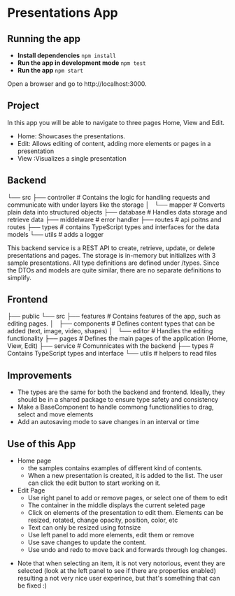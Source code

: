 # Presentations App

## Running the app

- **Install dependencies**
  `npm install`
- **Run the app in development mode**
  `npm test`
- **Run the app**
  `npm start`
  
Open a browser and go to http://localhost:3000.

## Project

In this app you will be able to navigate to three pages Home, View and Edit.
- Home: Showcases the presentations.
- Edit: Allows editing of content, adding more elements or pages in a presentation
- View :Visualizes a single presentation

## Backend

└── src
    ├── controller  # Contains the logic for handling requests and communicate with under layers like the storage
    │   └── mapper  # Converts plain data into structured objects
    ├── database    # Handles data storage and retrieve data
    ├── middelware  # error handler
    ├── routes      # api poitns and routes
    ├── types       # contains TypeScript types and interfaces for the data models
    └── utils       # adds a logger

This backend service is a REST API to create, retrieve, update, or delete presentations and pages. 
The storage is in-memory but initializes with 3 sample presentations.
All type definitions are defined under /types. Since the DTOs and models are quite similar, there are no separate definitions to simplify.

## Frontend

├── public
└── src
    ├── features        # Contains features of the app, such as editing pages.
    │   ├── components  # Defines content types that can be added (text, image, video, shapes)
    │   └── editor      # Handles the editing functionality
    ├── pages           # Defines the main pages of the application (Home, View, Edit)
    ├── service         # Comunnicates with the backend 
    ├── types           # Contains TypeScript types and interface
    └── utils           # helpers to read files

## Improvements

- The types are the same for both the backend and frontend. Ideally, they should be in a shared package to ensure type safety and consistency
- Make a BaseComponent to handle commong functionalities to drag, select and move elements
- Add an autosaving mode to save changes in an interval or time

## Use of this App

- Home page
    - the samples contains examples of different kind of contents.
    - When a new presentation is created, it is added to the list. The user can click the edit button to start working on it.
- Edit Page
    - Use right panel to add or remove pages, or select one of them to edit
    - The container in the middle displays the current seleted page
    - Click on elements of the presentation to edit them. Elements can be resized, rotated, change opacity, position, color, etc
    - Text can only be resized using fotnsize
    - Use left panel to add more elements, edit them or remove
    - Use save changes to update the content.
    - Use undo and redo to move back and forwards through log changes.

* Note that when selecting an item, it is not very notorious, event they are selected (look at the left panel to see if there are properties enabled) resulting a not very nice user experince, but that's something that can be fixed :)

